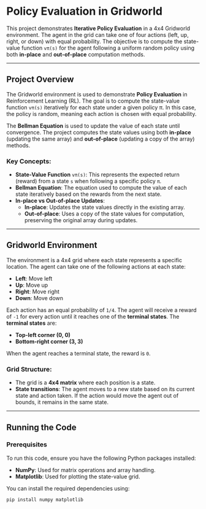 # Policy Evaluation in Gridworld

This project demonstrates **Iterative Policy Evaluation** in a 4x4 Gridworld environment. The agent in the grid can take one of four actions (left, up, right, or down) with equal probability. The objective is to compute the state-value function `vπ(s)` for the agent following a uniform random policy using both **in-place** and **out-of-place** computation methods.

---

## Project Overview

The Gridworld environment is used to demonstrate **Policy Evaluation** in Reinforcement Learning (RL). The goal is to compute the state-value function `vπ(s)` iteratively for each state under a given policy π. In this case, the policy is random, meaning each action is chosen with equal probability. 

The **Bellman Equation** is used to update the value of each state until convergence. The project computes the state values using both **in-place** (updating the same array) and **out-of-place** (updating a copy of the array) methods.

### Key Concepts:
- **State-Value Function** `vπ(s)`: This represents the expected return (reward) from a state `s` when following a specific policy `π`.
- **Bellman Equation**: The equation used to compute the value of each state iteratively based on the rewards from the next state.
- **In-place vs Out-of-place Updates**: 
  - **In-place**: Updates the state values directly in the existing array.
  - **Out-of-place**: Uses a copy of the state values for computation, preserving the original array during updates.

---

## Gridworld Environment

The environment is a 4x4 grid where each state represents a specific location. The agent can take one of the following actions at each state:

- **Left**: Move left
- **Up**: Move up
- **Right**: Move right
- **Down**: Move down

Each action has an equal probability of `1/4`. The agent will receive a reward of `-1` for every action until it reaches one of the **terminal states**. The **terminal states** are:
- **Top-left corner (0, 0)**
- **Bottom-right corner (3, 3)**

When the agent reaches a terminal state, the reward is `0`.

### Grid Structure:
- The grid is a **4x4 matrix** where each position is a state.
- **State transitions**: The agent moves to a new state based on its current state and action taken. If the action would move the agent out of bounds, it remains in the same state.

---

## Running the Code

### Prerequisites
To run this code, ensure you have the following Python packages installed:

- **NumPy**: Used for matrix operations and array handling.
- **Matplotlib**: Used for plotting the state-value grid.
  
You can install the required dependencies using:

```bash
pip install numpy matplotlib
